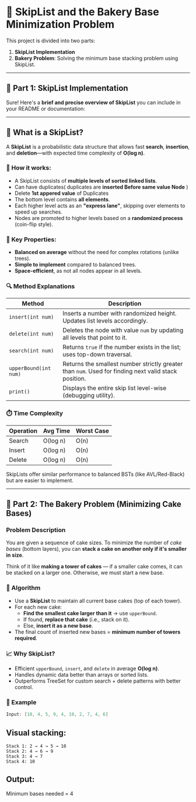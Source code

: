 # 🎂 SkipList and the Bakery Base Minimization Problem

This project is divided into two parts:
1. **SkipList Implementation**
2. **Bakery Problem**: Solving the minimum base stacking problem using SkipList.

---

## 📌 Part 1: SkipList Implementation

Sure! Here's a **brief and precise overview of SkipList** you can include in your README or documentation:

---

## 🧭 What is a SkipList?

A **SkipList** is a probabilistic data structure that allows fast **search**, **insertion**, and **deletion**—with expected time complexity of **O(log n)**.

### 🔧 How it works:

* A SkipList consists of **multiple levels of sorted linked lists**.
* Can have duplicates( duplicates are **inserted Before same value Node** )
* Delete **1st appered value** of Duplicates
* The bottom level contains **all elements**.
* Each higher level acts as an **"express lane"**, skipping over elements to speed up searches.
* Nodes are promoted to higher levels based on a **randomized process** (coin-flip style).

### 📌 Key Properties:

* **Balanced on average** without the need for complex rotations (unlike trees).
* **Simple to implement** compared to balanced trees.
* **Space-efficient**, as not all nodes appear in all levels.


### 🔍 Method Explanations

| Method | Description |
|--------|-------------|
| `insert(int num)` | Inserts a number with randomized height. Updates list levels accordingly. |
| `delete(int num)` | Deletes the node with value `num` by updating all levels that point to it. |
| `search(int num)` | Returns `true` if the number exists in the list; uses top-down traversal. |
| `upperBound(int num)` | Returns the smallest number strictly greater than `num`. Used for finding next valid stack position. |
| `print()` | Displays the entire skip list level-wise (debugging utility). |

### ⏱️ Time Complexity

| Operation | Avg Time | Worst Case |
|-----------|----------|------------|
| Search    | O(log n) | O(n)       |
| Insert    | O(log n) | O(n)       |
| Delete    | O(log n) | O(n)       |

SkipLists offer similar performance to balanced BSTs (like AVL/Red-Black) but are easier to implement.

---

## 🍰 Part 2: The Bakery Problem (Minimizing Cake Bases)

### Problem Description

You are given a sequence of cake sizes. To minimize the number of *cake bases* (bottom layers), you can **stack a cake on another only if it's smaller in size**.

Think of it like **making a tower of cakes** — if a smaller cake comes, it can be stacked on a larger one. Otherwise, we must start a new base.

### 🔧 Algorithm

- Use a **SkipList** to maintain all current base cakes (top of each tower).
- For each new cake:
  - **Find the smallest cake larger than it** → use `upperBound`.
  - If found, **replace that cake** (i.e., stack on it).
  - Else, **insert it as a new base**.
- The final count of inserted new bases = **minimum number of towers required**.

### 📈 Why SkipList?

- Efficient `upperBound`, `insert`, and `delete` in average **O(log n)**.
- Handles dynamic data better than arrays or sorted lists.
- Outperforms TreeSet for custom search + delete patterns with better control.

### 🧪 Example

```java
Input: [10, 4, 5, 9, 4, 10, 2, 7, 4, 6]
```
## Visual stacking:
```
Stack 1: 2 → 4 → 5 → 10
Stack 2: 4 → 6 → 9
Stack 3: 4 → 7
Stack 4: 10
```
## Output:
Minimum bases needed = 4

